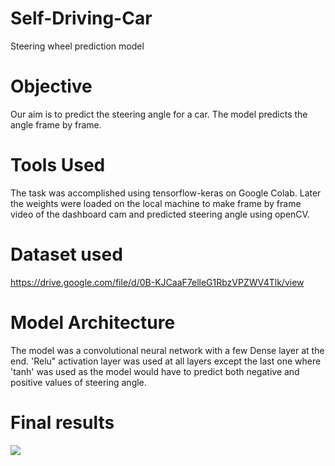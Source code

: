 # Self-Driving-Car
Steering wheel prediction model 

# Objective
Our aim is to predict the steering angle for a car. The model predicts the angle frame by frame.

# Tools Used
The task was accomplished using tensorflow-keras on Google Colab. Later the weights were loaded on the local machine to make frame by frame video of the dashboard cam and predicted steering angle using openCV.

# Dataset used
https://drive.google.com/file/d/0B-KJCaaF7elleG1RbzVPZWV4Tlk/view 

# Model Architecture
The model was a convolutional neural network with a few Dense layer at the end. 'Relu" activation layer was used at all layers except the last one where 'tanh' was used as the model would have to predict both negative and positive values of steering angle. 

# Final results
![](selfdrivingcar.gif)
